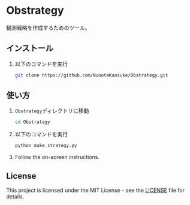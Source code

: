 # Obstrategy

観測戦略を作成するためのツール。

## インストール

1. 以下のコマンドを実行

    ```bash
    git clone https://github.com/NunotaKansuke/Obstrategy.git
    ```
    
## 使い方

1. `Obstrategy`ディレクトリに移動

    ```bash
    cd Obstrategy
    ```

2. 以下のコマンドを実行

    ```bash
    python make_strategy.py
    ```

3. Follow the on-screen instructions.

## License

This project is licensed under the MIT License - see the [LICENSE](LICENSE) file for details.
